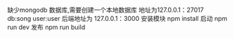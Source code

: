 # 
缺少mongodb 数据库,需要创建一个本地数据库 地址为127.0.0.1：27017  db:song  user:user
后端地址为 127.0.0.1：3000
安装模块 npm install
启动  npm run dev 
发布  npm run build 